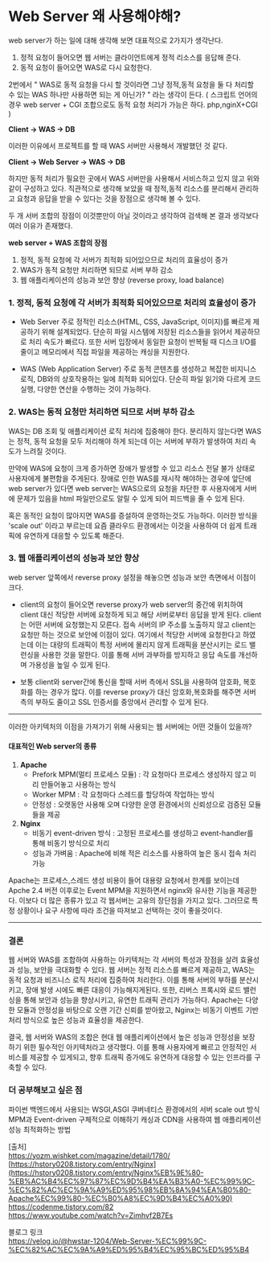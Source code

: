 # Web Server 왜 사용해야해?

web server가 하는 일에 대해 생각해 보면 대표적으로 2가지가 생각난다. 
1. 정적 요청이 들어오면 웹 서버는 클라이언트에게 정적 리소스를 응답해 준다. 
2. 동적 요청이 들어오면 WAS로 다시 요청한다.

2번에서 " WAS로 동적 요청을 다시 할 것이라면 그냥 정적,동적 요청을 둘 다 처리할 수 있는 WAS 하나만 사용하면 되는 게 아닌가? " 라는 생각이 든다.
( 스크립트 언어의 경우 web server + CGI 조합으로도 동적 요청 처리가 가능은 하다. php,nginX+CGI )

**Client -> WAS -> DB**

이러한 이유에서 프로젝트를 할 때 WAS 서버만 사용해서 개발했던 것 같다.


**Client -> Web Server -> WAS -> DB**

하지만 동적 처리가 필요한 곳에서 WAS 서버만을 사용해서 서비스하고 있지 않고 위와 같이 구성하고 있다. 
직관적으로 생각해 보았을 때 정적,동적 리소스를 분리해서 관리하고 요청과 응답을 받을 수 있다는 것을 장점으로 생각해 볼 수 있다. 

두 개 서버 조합의 장점이 이것뿐만이 아닐 것이라고 생각하여 검색해 본 결과 생각보다 여러 이유가 존재했다. 

>
**web server + WAS 조합의 장점**
1. 정적, 동적 요청에 각 서버가 최적화 되어있으므로 처리의 효율성이 증가
2. WAS가 동적 요청만 처리하면 되므로 서버 부하 감소
3. 웹 애플리케이션의 성능과 보안 향상 (reverse proxy, load balance)

### 1. 정적, 동적 요청에 각 서버가 최적화 되어있으므로 처리의 효율성이 증가
- Web Server 
주로 정적인 리소스(HTML, CSS, JavaScript, 이미지)를 빠르게 제공하기 위해 설계되었다. 
단순히 파일 시스템에 저장된 리소스들을 읽어서 제공하므로 처리 속도가 빠르다. 
또한 서버 입장에서 동일한 요청이 반복될 때 디스크 I/O를 줄이고 메모리에서 직접 파일을 제공하는 캐싱을 지원한다.  

- WAS (Web Application Server)
주로 동적 콘텐츠를 생성하고 복잡한 비지니스 로직, DB와의 상호작용하는 일에 최적화 되어있다. 단순히 파일 읽기와 다르게 코드 실행, 다양한 연산을 수행하는 것이 가능하다. 


### 2. WAS는 동적 요청만 처리하면 되므로 서버 부하 감소

WAS는 DB 조회 및 애플리케이션 로직 처리에 집중해야 한다. 
분리하지 않는다면 WAS는 정적, 동적 요청을 모두 처리해야 하게 되는데 이는 서버에 부하가 발생하여 처리 속도가 느려질 것이다. 

만약에 WAS에 요청이 크게 증가하면 장애가 발생할 수 있고 리소스 전달 불가 상태로 사용자에게 불편함을 주게된다. 
장애로 인한 WAS를 재시작 해야하는 경우에 앞단에 web server가 있다면 web server는 WAS으로의 요청을 차단한 후 사용자에게 서버에 문제가 있음을 html 파일만으로도 알릴 수 있게 되어 피드백을 줄 수 있게 된다. 

혹은 동적인 요청이 많아지면 WAS를 증설하여 운영하는것도 가능하다. 이러한 방식을 'scale out' 이라고 부르는데 요즘 클라우드 환경에서는 이것을 사용하여 더 쉽게 트래픽에 유연하게 대응할 수 있도록 해준다. 

### 3. 웹 애플리케이션의 성능과 보안 향상

web server 앞쪽에서 reverse proxy 설정을 해놓으면 성능과 보안 측면에서 이점이 크다. 
- client의 요청이 들어오면 reverse proxy가 web server의 중간에 위치하여 client 대신 적당한 서버에 요청하게 되고 해당 서버로부터 응답을 받게 된다. 
client는 어떤 서버에 요청했는지 모른다. 접속 서버의 IP 주소를 노출하지 않고 client는 요청만 하는 것으로 보안에 이점이 있다.
여기에서 적당한 서버에 요청한다고 하였는데 이는 대량의 트래픽이 특정 서버에 몰리지 않게 트래픽을 분산시키는 로드 밸런싱을 사용한 것을 말한다.
이를 통해 서버 과부하를 방지하고 응답 속도를 개선하며 가용성을 높일 수 있게 된다. 

- 보통 client와 server간에 통신을 할때 서버 측에서 SSL을 사용하여 암호화, 복호화를 하는 경우가 많다. 
이를 reverse proxy가 대신 암호화,복호화를 해주면 서버 측의 부하도 줄이고 SSL 인증서를 중앙에서 관리할 수 있게 된다. 




---
이러한 아키텍처의 이점을 가져가기 위해 사용되는 웹 서버에는 어떤 것들이 있을까?

#### 대표적인 Web server의 종류 
1. **Apache** 
   - Prefork MPM(멀티 프로세스 모듈)
    : 각 요청마다 프로세스 생성하지 않고 미리 만들어놓고 사용하는 방식
   - Worker MPM 
   : 각 요청마다 스레드를 할당하여 작업하는 방식
   - 안정성 : 오랫동안 사용해 오며 다양한 운영 환경에서의 신뢰성으로 검증된 모듈들을 제공
2. **Nginx**
   - 비동기 event-driven 방식
   : 고정된 프로세스를 생성하고 event-handler를 통해 비동기 방식으로 처리 
   - 성능과 가벼움
   : Apache에 비해 적은 리소스를 사용하여 높은 동시 접속 처리 가능
   
Apache는 프로세스,스레드 생성 비용이 들어 대용량 요청에서 한계를 보이는데 Apche 2.4 버전 이후로는 Event MPM을 지원하면서 nginx와 유사한 기능을 제공한다. 이보다 더 많은 종류가 있고 각 웹서버는 고유의 장단점을 가지고 있다. 
그러므로 특정 상황이나 요구 사항에 따라 조건을 따져보고 선택하는 것이 좋을것이다. 

---
### 결론

웹 서버와 WAS를 조합하여 사용하는 아키텍처는 각 서버의 특성과 장점을 살려 효율성과 성능, 보안을 극대화할 수 있다. 웹 서버는 정적 리소스를 빠르게 제공하고, WAS는 동적 요청과 비즈니스 로직 처리에 집중하여 처리한다. 이를 통해 서버의 부하를 분산시키고, 장애 발생 시에도 빠른 대응이 가능해지게된다. 또한, 리버스 프록시와 로드 밸런싱을 통해 보안과 성능을 향상시키고, 유연한 트래픽 관리가 가능하다. Apache는 다양한 모듈과 안정성을 바탕으로 오랜 기간 신뢰를 받아왔고, Nginx는 비동기 이벤트 기반 처리 방식으로 높은 성능과 효율성을 제공한다. 

결국, 웹 서버와 WAS의 조합은 현대 웹 애플리케이션에서 높은 성능과 안정성을 보장하기 위한 필수적인 아키텍처라고 생각했다. 
이를 통해 사용자에게 빠르고 안정적인 서비스를 제공할 수 있게되고, 향후 트래픽 증가에도 유연하게 대응할 수 있는 인프라를 구축할 수 있다.  

### 더 공부해보고 싶은 점 

파이썬 백엔드에서 사용되는 WSGI,ASGI
쿠버네티스 환경에서의 서버 scale out 방식
MPM과 Event-driven 구체적으로 이해하기
캐싱과 CDN을 사용하여 웹 애플리케이션 성능 최적화하는 방법


[출처] </br>
https://yozm.wishket.com/magazine/detail/1780/ </br>
[https://hstory0208.tistory.com/entry/Nginx](https://hstory0208.tistory.com/entry/Nginx%EB%9E%80-%EB%AC%B4%EC%97%87%EC%9D%B4%EA%B3%A0-%EC%99%9C-%EC%82%AC%EC%9A%A9%ED%95%98%EB%8A%94%EA%B0%80-Apache%EC%99%80-%EC%B0%A8%EC%9D%B4%EC%A0%90) </br>
https://codenme.tistory.com/82 </br>
https://www.youtube.com/watch?v=Zimhvf2B7Es


블로그 링크  </br>
https://velog.io/@hwstar-1204/Web-Server-%EC%99%9C-%EC%82%AC%EC%9A%A9%ED%95%B4%EC%95%BC%ED%95%B4